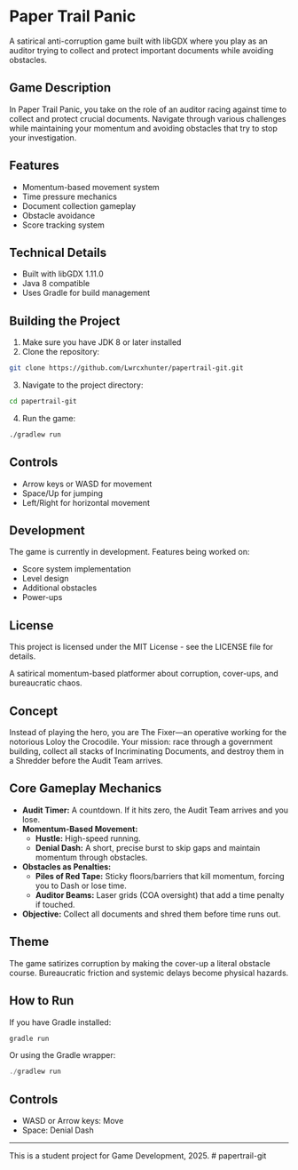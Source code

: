 # Paper Trail Panic

A satirical anti-corruption game built with libGDX where you play as an auditor trying to collect and protect important documents while avoiding obstacles.

## Game Description
In Paper Trail Panic, you take on the role of an auditor racing against time to collect and protect crucial documents. Navigate through various challenges while maintaining your momentum and avoiding obstacles that try to stop your investigation.

## Features
- Momentum-based movement system
- Time pressure mechanics
- Document collection gameplay
- Obstacle avoidance
- Score tracking system

## Technical Details
- Built with libGDX 1.11.0
- Java 8 compatible
- Uses Gradle for build management

## Building the Project
1. Make sure you have JDK 8 or later installed
2. Clone the repository:
```bash
git clone https://github.com/Lwrcxhunter/papertrail-git.git
```
3. Navigate to the project directory:
```bash
cd papertrail-git
```
4. Run the game:
```bash
./gradlew run
```

## Controls
- Arrow keys or WASD for movement
- Space/Up for jumping
- Left/Right for horizontal movement

## Development
The game is currently in development. Features being worked on:
- Score system implementation
- Level design
- Additional obstacles
- Power-ups

## License
This project is licensed under the MIT License - see the LICENSE file for details.

A satirical momentum-based platformer about corruption, cover-ups, and bureaucratic chaos.

## Concept
Instead of playing the hero, you are The Fixer—an operative working for the notorious Loloy the Crocodile. Your mission: race through a government building, collect all stacks of Incriminating Documents, and destroy them in a Shredder before the Audit Team arrives.

## Core Gameplay Mechanics
- **Audit Timer:** A countdown. If it hits zero, the Audit Team arrives and you lose.
- **Momentum-Based Movement:**
  - **Hustle:** High-speed running.
  - **Denial Dash:** A short, precise burst to skip gaps and maintain momentum through obstacles.
- **Obstacles as Penalties:**
  - **Piles of Red Tape:** Sticky floors/barriers that kill momentum, forcing you to Dash or lose time.
  - **Auditor Beams:** Laser grids (COA oversight) that add a time penalty if touched.
- **Objective:** Collect all documents and shred them before time runs out.

## Theme
The game satirizes corruption by making the cover-up a literal obstacle course. Bureaucratic friction and systemic delays become physical hazards.

## How to Run
If you have Gradle installed:
```powershell
gradle run
```
Or using the Gradle wrapper:
```powershell
./gradlew run
```

## Controls
- WASD or Arrow keys: Move
- Space: Denial Dash

---
This is a student project for Game Development, 2025.
#   p a p e r t r a i l - g i t 
 
 